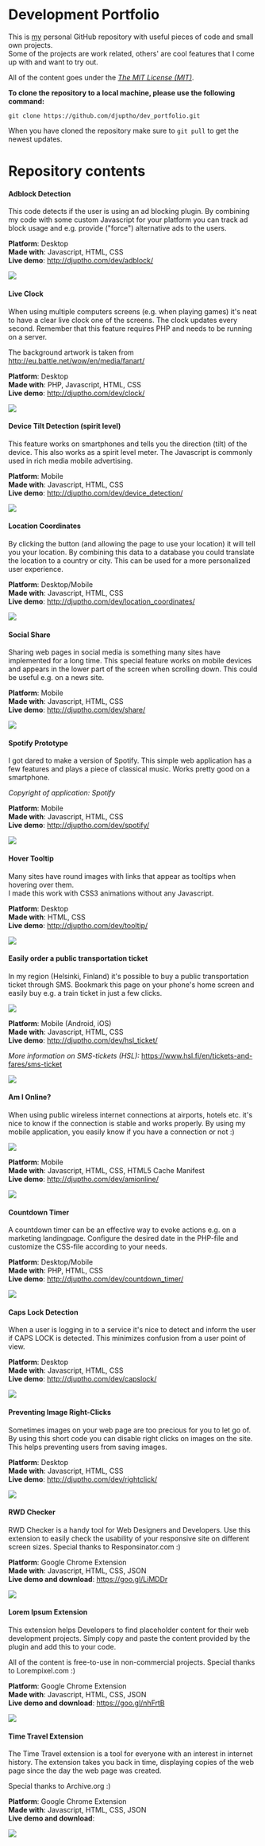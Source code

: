 # Development Portfolio

This is [my] personal GitHub repository with useful pieces of code and small own projects.  
Some of the projects are work related, others' are cool features that I come up with and want to try out.

All of the content goes under the *[The MIT License (MIT)]*.  


**To clone the repository to a local machine, please use the following command:**
```
git clone https://github.com/djuptho/dev_portfolio.git
```
When you have cloned the repository make sure to `git pull` to get the newest updates.
# Repository contents  

#### Adblock Detection

This code detects if the user is using an ad blocking plugin. By combining my code with some custom Javascript for your platform you can track ad block usage and e.g. provide ("force") alternative ads to the users.

**Platform**: Desktop  
**Made with**: Javascript, HTML, CSS  
**Live demo**: http://djuptho.com/dev/adblock/


![](https://github.com/djuptho/dev_portfolio/blob/master/resources/adblock_screens.png?raw=true)

#### Live Clock

When using multiple computers screens (e.g. when playing games) it's neat to have a clear live clock one of the screens. The clock updates every second. Remember that this feature requires PHP and needs to be running on a server.  

The background artwork is taken from http://eu.battle.net/wow/en/media/fanart/

**Platform**: Desktop  
**Made with**: PHP, Javascript, HTML, CSS  
**Live demo**: http://djuptho.com/dev/clock/  


![](https://github.com/djuptho/dev_portfolio/blob/master/resources/clock_ui.png?raw=true)  


#### Device Tilt Detection (spirit level)

This feature works on smartphones and tells you the direction (tilt) of the device. This also works as a spirit level meter. The Javascript is commonly used in rich media mobile advertising.

**Platform**: Mobile  
**Made with**: Javascript, HTML, CSS  
**Live demo**: http://djuptho.com/dev/device_detection/  


![](https://github.com/djuptho/dev_portfolio/blob/master/resources/device_detection.png?raw=true)  

#### Location Coordinates

By clicking the button (and allowing the page to use your location) it will tell you your location. By combining this data to a database you could translate the location to a country or city. This can be used for a more personalized user experience.

**Platform**: Desktop/Mobile  
**Made with**: Javascript, HTML, CSS  
**Live demo**: http://djuptho.com/dev/location_coordinates/

![](https://github.com/djuptho/dev_portfolio/blob/master/resources/location_coordinates.gif?raw=true)    

#### Social Share

Sharing web pages in social media is something many sites have implemented for a long time. This special feature works on mobile devices and appears in the lower part of the screen when scrolling down. This could be useful e.g. on a news site.

**Platform**: Mobile  
**Made with**: Javascript, HTML, CSS  
**Live demo**: http://djuptho.com/dev/share/  

![](https://github.com/djuptho/dev_portfolio/blob/master/resources/social_share.gif?raw=true)  

#### Spotify Prototype

I got dared to make a version of Spotify. This simple web application has a few features and plays a piece of classical music. Works pretty good on a smartphone.
   
*Copyright of application: Spotify*

**Platform**: Mobile  
**Made with**: Javascript, HTML, CSS  
**Live demo**: http://djuptho.com/dev/spotify/

![](https://raw.githubusercontent.com/djuptho/dev_portfolio/master/resources/spotify.gif)  

#### Hover Tooltip

Many sites have round images with links that appear as tooltips when hovering over them.  
I made this work with CSS3 animations without any Javascript.

**Platform**: Desktop  
**Made with**: HTML, CSS  
**Live demo**: http://djuptho.com/dev/tooltip/

![](https://raw.githubusercontent.com/djuptho/dev_portfolio/master/resources/tooltip.gif)

#### Easily order a public transportation ticket

In my region (Helsinki, Finland) it's possible to buy a public transportation ticket through SMS. Bookmark this page on your phone's home screen and easily buy e.g. a train ticket in just a few clicks.  

![](http://djuptho.com/dev/hsl_ticket/apple-icon-72x72.png)

**Platform**: Mobile (Android, iOS)  
**Made with**: Javascript, HTML, CSS  
**Live demo**: http://djuptho.com/dev/hsl_ticket/

*More information on SMS-tickets (HSL):* https://www.hsl.fi/en/tickets-and-fares/sms-ticket

![](https://github.com/djuptho/dev_portfolio/blob/master/resources/redirect_sms.gif?raw=true)

#### Am I Online?

When using public wireless internet connections at airports, hotels etc. it's nice to know if the connection is stable and works properly. By using my mobile application, you easily know if you have a connection or not :)

![](http://djuptho.com/dev/amionline/apple-icon-72x72.png)

**Platform**: Mobile  
**Made with**: Javascript, HTML, CSS, HTML5 Cache Manifest  
**Live demo**: http://djuptho.com/dev/amionline/

![](https://github.com/djuptho/dev_portfolio/blob/master/resources/online_checker.png)

#### Countdown Timer

A countdown timer can be an effective way to evoke actions e.g. on a marketing landingpage. Configure the desired date in the PHP-file and customize the CSS-file according to your needs.

**Platform**: Desktop/Mobile  
**Made with**: PHP, HTML, CSS  
**Live demo**: http://djuptho.com/dev/countdown_timer/

![](https://github.com/djuptho/dev_portfolio/blob/master/resources/timer.png)

#### Caps Lock Detection

When a user is logging in to a service it's nice to detect and inform the user if CAPS LOCK is detected. This minimizes confusion from a user point of view.

**Platform**: Desktop  
**Made with**: Javascript, HTML, CSS  
**Live demo**: http://djuptho.com/dev/capslock/

![](https://github.com/djuptho/dev_portfolio/blob/master/resources/capslock.gif)

#### Preventing Image Right-Clicks

Sometimes images on your web page are too precious for you to let go of. By using this short code you can disable right clicks on images on the site. This helps preventing users from saving images.

**Platform**: Desktop  
**Made with**: Javascript, HTML, CSS  
**Live demo**: http://djuptho.com/dev/rightclick/

![](https://github.com/djuptho/dev_portfolio/blob/master/resources/rightclick.jpg)

#### RWD Checker

RWD Checker is a handy tool for Web Designers and Developers. Use this extension to easily check the usability of your responsive site on different screen sizes. Special thanks to Responsinator.com :)

**Platform**: Google Chrome Extension  
**Made with**: Javascript, HTML, CSS, JSON  
**Live demo and download**: https://goo.gl/LiMDDr 

![](https://github.com/djuptho/dev_portfolio/blob/master/resources/rwd_promo.png)

#### Lorem Ipsum Extension

This extension helps Developers to find placeholder content for their web development projects. 
Simply copy and paste the content provided by the plugin and add this to your code. 

All of the content is free-to-use in non-commercial projects. Special thanks to Lorempixel.com :)

**Platform**: Google Chrome Extension  
**Made with**: Javascript, HTML, CSS, JSON  
**Live demo and download**: https://goo.gl/nhFrtB

![](https://github.com/djuptho/dev_portfolio/blob/master/resources/lorem_promo.png)

#### Time Travel Extension

The Time Travel extension is a tool for everyone with an interest in internet history. 
The extension takes you back in time, displaying copies of the web page since the day the web page was created.

Special thanks to Archive.org :)

**Platform**: Google Chrome Extension  
**Made with**: Javascript, HTML, CSS, JSON  
**Live demo and download**: 

![](https://github.com/djuptho/dev_portfolio/blob/master/resources/time_travel_extension.jpg)

[my]: <http://djuptho.com>
[The MIT License (MIT)]: <http://choosealicense.com/licenses/mit/>
